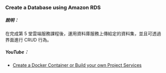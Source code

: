 ### Create a Database using Amazon RDS
##### 說明：  
在完成第 5 堂雲端服務課程後，運用資料庫服務上傳給定的資料集，並且可透過界面進行 CRUD 行為。

##### YouTube：  
* [Create a Docker Container or Build your own Project Services](https://youtu.be/NSrFcO_arME)

